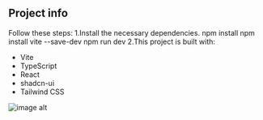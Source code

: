 
## Project info
Follow these steps:
 1.Install the necessary dependencies.
npm install
npm install vite --save-dev 
npm run dev
2.This project is built with:
- Vite
- TypeScript
- React
- shadcn-ui
- Tailwind CSS

![image alt](https://github.com/user-attachments/assets/f8f5267d-997e-4a5c-aa64-04a3c9db69ae)

